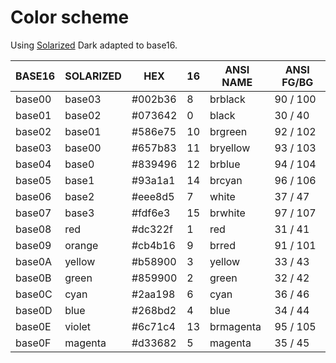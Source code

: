 # Color scheme

Using [Solarized](http://ethanschoonover.com/solarized) Dark adapted to base16.

| BASE16 | SOLARIZED | HEX     | 16 | ANSI NAME | ANSI FG/BG |
|--------|-----------|---------|----|-----------|------------|
| base00 | base03    | #002b36 |  8 | brblack   | 90 / 100   |
| base01 | base02    | #073642 |  0 | black     | 30 /  40   |
| base02 | base01    | #586e75 | 10 | brgreen   | 92 / 102   |
| base03 | base00    | #657b83 | 11 | bryellow  | 93 / 103   |
| base04 | base0     | #839496 | 12 | brblue    | 94 / 104   |
| base05 | base1     | #93a1a1 | 14 | brcyan    | 96 / 106   |
| base06 | base2     | #eee8d5 |  7 | white     | 37 /  47   |
| base07 | base3     | #fdf6e3 | 15 | brwhite   | 97 / 107   |
| base08 | red       | #dc322f |  1 | red       | 31 /  41   |
| base09 | orange    | #cb4b16 |  9 | brred     | 91 / 101   |
| base0A | yellow    | #b58900 |  3 | yellow    | 33 /  43   |
| base0B | green     | #859900 |  2 | green     | 32 /  42   |
| base0C | cyan      | #2aa198 |  6 | cyan      | 36 /  46   |
| base0D | blue      | #268bd2 |  4 | blue      | 34 /  44   |
| base0E | violet    | #6c71c4 | 13 | brmagenta | 95 / 105   |
| base0F | magenta   | #d33682 |  5 | magenta   | 35 /  45   |

